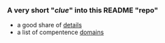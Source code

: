 ### A very short "_clue_" into this README "repo"

- a good share of [details](./__01.md)
- a list of compentence [domains](./__02.md)

